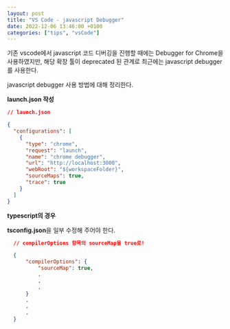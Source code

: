 ```yaml
---
layout: post
title: "VS Code - javascript Debugger"
date: 2022-12-06 13:46:00 +0100
categories: ["tips", "vsCode"]
---
```


기존 vscode에서 javascript 코드 디버깅을 진행할 때에는 Debugger for Chrome을 사용하였지만,
해당 확장 툴이 deprecated 된 관계로 최근에는 javascript debugger를 사용한다.

javascript debugger 사용 방법에 대해 정리한다.

**launch.json 작성**

```json
// launch.json

{
  "configurations": [
    {
      "type": "chrome",
      "request": "launch",
      "name": "chrome debugger",
      "url": "http://localhost:3000",
      "webRoot": "${workspaceFolder}",
      "sourceMaps": true,
      "trace": true
    }
  ]
}
```

**typescript의 경우**

**tsconfig.json**을 일부 수정해 주어야 한다.

```json
  // compilerOptions 항목의 sourceMap을 true로!

  {
      "compilerOptions": {
          "sourceMap": true,
          .
          .
          .
      }
      .
      .
      .
  }

```
